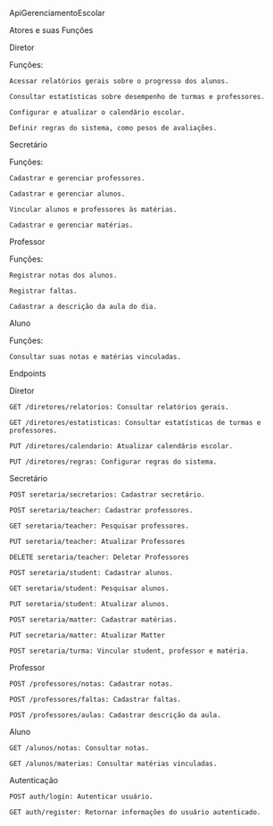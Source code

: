 ApiGerenciamentoEscolar

Atores e suas Funções

Diretor

  Funções:

    Acessar relatórios gerais sobre o progresso dos alunos.

    Consultar estatísticas sobre desempenho de turmas e professores.

    Configurar e atualizar o calendário escolar.

    Definir regras do sistema, como pesos de avaliações.

Secretário

  Funções:

    Cadastrar e gerenciar professores.

    Cadastrar e gerenciar alunos.

    Vincular alunos e professores às matérias.

    Cadastrar e gerenciar matérias.

Professor

  Funções:
  
    Registrar notas dos alunos.

    Registrar faltas.

    Cadastrar a descrição da aula do dia.

Aluno

  Funções:

    Consultar suas notas e matérias vinculadas.

Endpoints 

Diretor

    GET /diretores/relatorios: Consultar relatórios gerais.

    GET /diretores/estatisticas: Consultar estatísticas de turmas e professores.

    PUT /diretores/calendario: Atualizar calendário escolar.

    PUT /diretores/regras: Configurar regras do sistema.

Secretário

    POST seretaria/secretarios: Cadastrar secretário.

    POST seretaria/teacher: Cadastrar professores.

    GET seretaria/teacher: Pesquisar professores.

    PUT seretaria/teacher: Atualizar Professores
    
    DELETE seretaria/teacher: Deletar Professores

    POST seretaria/student: Cadastrar alunos.

    GET seretaria/student: Pesquisar alunos.
    
    PUT seretaria/student: Atualizar alunos.
    
    POST seretaria/matter: Cadastrar matérias.

    PUT secretaria/matter: Atualizar Matter

    POST seretaria/turma: Vincular student, professor e matéria.

Professor

    POST /professores/notas: Cadastrar notas.

    POST /professores/faltas: Cadastrar faltas.

    POST /professores/aulas: Cadastrar descrição da aula.

Aluno

    GET /alunos/notas: Consultar notas.

    GET /alunos/materias: Consultar matérias vinculadas.

Autenticação

    POST auth/login: Autenticar usuário.

    GET auth/register: Retornar informações do usuário autenticado.